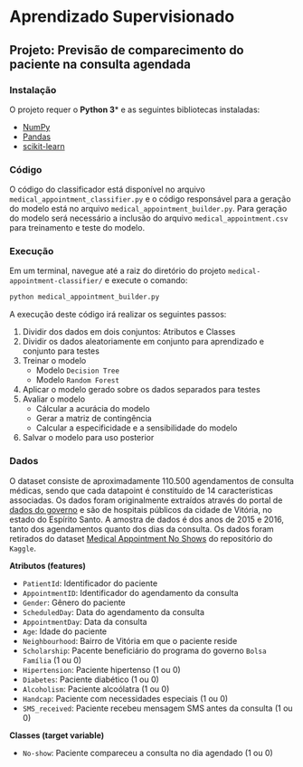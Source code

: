 # Aprendizado Supervisionado
## Projeto: Previsão de comparecimento do paciente na consulta agendada

### Instalação

O projeto requer o **Python 3*** e as seguintes bibliotecas instaladas:

- [NumPy](http://www.numpy.org/)
- [Pandas](http://pandas.pydata.org)
- [scikit-learn](http://scikit-learn.org/stable/)

### Código

O código do classificador está disponível no arquivo `medical_appointment_classifier.py` e o código responsável para a geração do modelo está no arquivo `medical_appointment_builder.py`. Para geração do modelo será necessário a inclusão do arquivo `medical_appointment.csv` para treinamento e teste do modelo.

### Execução

Em um terminal, navegue até a raiz do diretório do projeto `medical-appointment-classifier/` e execute o comando:

```bash
python medical_appointment_builder.py
```  

A execução deste código irá realizar os seguintes passos:

1. Dividir dos dados em dois conjuntos: Atributos e Classes
2. Dividir os dados aleatoriamente em conjunto para aprendizado e conjunto para testes
3. Treinar o modelo
    * Modelo `Decision Tree`
    * Modelo `Random Forest`
4. Aplicar o modelo gerado sobre os dados separados para testes
5. Avaliar o modelo 
    * Cálcular a acurácia do modelo
    * Gerar a matriz de contingência
    * Calcular a especificidade e a sensibilidade do modelo
6. Salvar o modelo para uso posterior

### Dados

O dataset consiste de aproximadamente 110.500 agendamentos de consulta médicas, sendo que cada datapoint é constituído de 14 características associadas. Os dados foram originalmente extraídos através do portal de [dados do governo](http://dados.gov.br/) e são de hospitais públicos da cidade de Vitória, no estado do Espírito Santo. A amostra de dados é dos anos de 2015 e 2016, tanto dos agendamentos quanto dos dias da consulta. Os dados foram retirados do dataset [Medical Appointment No Shows](https://www.kaggle.com/joniarroba/noshowappointments) do repositório do `Kaggle`.

**Atributos (features)**
- `PatientId`: Identificador do paciente
- `AppointmentID`: Identificador do agendamento da consulta
- `Gender`: Gênero do paciente
- `ScheduledDay`: Data do agendamento da consulta
- `AppointmentDay`: Data da consulta 
- `Age`: Idade do paciente
- `Neighbourhood`: Bairro de Vitória em que o paciente reside
- `Scholarship`: Pacente beneficiário do programa do governo `Bolsa Família` (1 ou 0)
- `Hipertension`: Paciente hipertenso (1 ou 0)
- `Diabetes`: Paciente diabético (1 ou 0)
- `Alcoholism`: Paciente alcoólatra (1 ou 0)
- `Handcap`: Paciente com necessidades especiais (1 ou 0)
- `SMS_received`: Paciente recebeu mensagem SMS antes da consulta (1 ou 0)

**Classes (target variable)**
- `No-show`: Paciente compareceu a consulta no dia agendado (1 ou 0)
